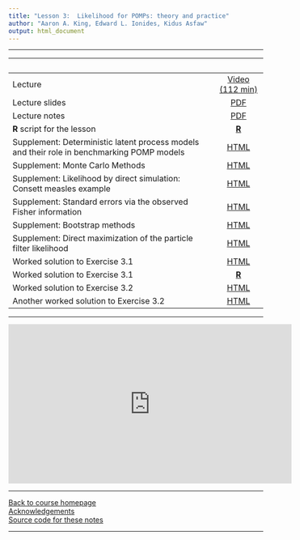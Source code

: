 ```yaml
---
title: "Lesson 3:  Likelihood for POMPs: theory and practice"
author: "Aaron A. King, Edward L. Ionides, Kidus Asfaw"
output: html_document
---
```


----------------------

| &nbsp;                                                                                     | &nbsp;                                                                            |
|:-------------------------------------------------------------------------------------------|:---------------------------------------------------------------------------------:|
| Lecture                                                                                    | [Video (112 min)](https://www.youtube.com/playlist?list=PLluGwj6FGt2RRi-TRckg7Lud87ZKIJTZ8) |
| Lecture slides                                                                             | [PDF](slides.pdf)                                                                 |
| Lecture notes                                                                              | [PDF](notes.pdf)                                                                  |
| **R** script for the lesson                                                                | [**R**](main.R)                                                                   |
| Supplement: Deterministic latent process models and their role in benchmarking POMP models | [HTML](deterministic.html)                                                        |
| Supplement: Monte Carlo Methods                                                            | [HTML](monteCarlo.html)                                                           |
| Supplement: Likelihood by direct simulation: Consett measles example                       | [HTML](directSimulation.html)                                                     |
| Supplement: Standard errors via the observed Fisher information                            | [HTML](fisherSE.html)                                                             |
| Supplement: Bootstrap methods                                                              | [HTML](bootstrap.html)                                                            |
| Supplement: Direct maximization of the particle filter likelihood                          | [HTML](./pf-in-Nelder-Mead.html)                                                  |
| Worked solution to Exercise 3.1                                                            | [HTML](Q_slice.html)                                                              |
| Worked solution to Exercise 3.1                                                            | [**R**](expense.R)                                                                |
| Worked solution to Exercise 3.2                                                            | [HTML](loglikest.html)                                                            |
| Another worked solution to Exercise 3.2                                                    | [HTML](basic_exercise_pfilter.html)                                               |

----------------------

<iframe width="560" height="315" src="https://www.youtube-nocookie.com/embed/videoseries?list=PLluGwj6FGt2RRi-TRckg7Lud87ZKIJTZ8" frameborder="0" allow="accelerometer; autoplay; encrypted-media; gyroscope; picture-in-picture" allowfullscreen></iframe>

----------------------

[Back to course homepage](../index.html)  
[Acknowledgements](../acknowledge.html)  
[Source code for these notes](http://github.com/kingaa/sbied/tree/master/pfilter/)  

----------------------
